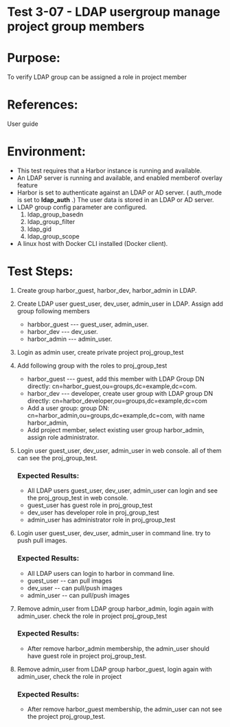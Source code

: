 Test 3-07 - LDAP usergroup manage project group members
=======
# Purpose:

To verify LDAP group can be assigned a role in project member

# References:
User guide

# Environment:

* This test requires that a Harbor instance is running and available.
* An LDAP server is running and available, and enabled memberof overlay feature
* Harbor is set to authenticate against an LDAP or AD server. ( auth_mode is set to **ldap_auth** .) The user data is stored in an LDAP or AD server.
* LDAP group config parameter are configured.
    1. ldap_group_basedn
    1. ldap_group_filter
    1. ldap_gid
    1. ldap_group_scope
* A linux host with Docker CLI installed (Docker client).

# Test Steps:

1. Create group  harbor_guest, harbor_dev, harbor_admin in LDAP.
1. Create LDAP user guest_user, dev_user, admin_user in LDAP.
    Assign add group following members
      * harbbor_guest --- guest_user, admin_user.
      * harbor_dev    --- dev_user.
      * harbor_admin  --- admin_user.

1. Login as admin user, create private project proj_group_test
1. Add following group with the roles to proj_group_test
    * harbor_guest  --- guest, add this member with LDAP Group DN directly: cn=harbor_guest,ou=groups,dc=example,dc=com.
    * harbor_dev    --- developer, create user group with LDAP group DN directly: cn=harbor_developer,ou=groups,dc=example,dc=com
    * Add a user group: group DN: cn=harbor_admin,ou=groups,dc=example,dc=com, with name harbor_admin,
    * Add project member, select existing user group harbor_admin, assign role administrator.
1. Login user guest_user, dev_user, admin_user in web console. all of them can see the proj_group_test.

   ### Expected Results:

   * All LDAP users guest_user, dev_user, admin_user can login and see the proj_group_test in web console.
   * guest_user has guest role in proj_group_test
   * dev_user has developer role in proj_group_test
   * admin_user has administrator role in proj_group_test

1. Login user guest_user, dev_user, admin_user in command line. try to push pull images.

   ### Expected Results:

   * All LDAP users can login to harbor in command line.
   *  guest_user -- can pull images
   *  dev_user   -- can pull/push images
   *  admin_user -- can pull/push images

1. Remove admin_user from LDAP group harbor_admin, login again with admin_user. check the role in project proj_group_test
   ### Expected Results:
   *  After remove harbor_admin membership, the admin_user should have guest role in project proj_group_test.
1. Remove admin_user from LDAP group harbor_guest, login again with admin_user, check the role in project
   ### Expected Results:
   *  After remove harbor_guest membership, the admin_user can not see the project proj_group_test.
